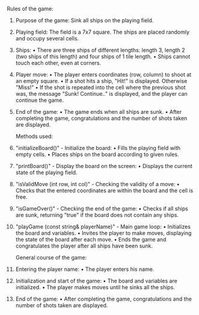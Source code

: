 Rules of the game:
1. Purpose of the game: Sink all ships on the playing field.
2. Playing field: The field is a 7x7 square. The ships are placed randomly and occupy several cells.
3. Ships:
   • There are three ships of different lengths: length 3, length 2 (two ships of this length) and four ships of 1 tile length.
   • Ships cannot touch each other, even at corners.
4. Player move:
   • The player enters coordinates (row, column) to shoot at an empty square.
   • If a shot hits a ship, "Hit!" is displayed. Otherwise "Miss!"
   • If the shot is repeated into the cell where the previous shot was, the message "Sunk! Continue.." is displayed, and the player can continue the game.
5. End of the game:
   • The game ends when all ships are sunk.
   • After completing the game, congratulations and the number of shots taken are displayed.

   Methods used:
1. "initializeBoard()" - Initialize the board:
   • Fills the playing field with empty cells.
   • Places ships on the board according to given rules.
2. "printBoard()" - Display the board on the screen:
   • Displays the current state of the playing field.
3. "isValidMove (int row, int col)" - Checking the validity of a move:
   • Checks that the entered coordinates are within the board and the cell is free.
4. "isGameOver()" - Checking the end of the game:
   • Checks if all ships are sunk, returning "true" if the board does not contain any ships.
5. "playGame (const string& playerName)" - Main game loop:
   • Initializes the board and variables.
   • Invites the player to make moves, displaying the state of the board after each move.
   • Ends the game and congratulates the player after all ships have been sunk.

   General course of the game:
1. Entering the player name:
   • The player enters his name.
2. Initialization and start of the game:
   • The board and variables are initialized.
   • The player makes moves until he sinks all the ships.
3. End of the game:
   • After completing the game, congratulations and the number of shots taken are displayed.
